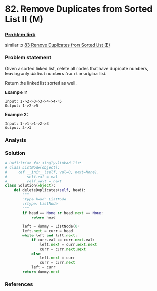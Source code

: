 # 82. Remove Duplicates from Sorted List II \(M\)

### [Problem link](https://leetcode.com/problems/remove-duplicates-from-sorted-list-ii/)

similar to [83 Remove Duplicates from Sorted List \(E\)](https://leetcode.com/problems/remove-duplicates-from-sorted-list/)

### Problem statement

Given a sorted linked list, delete all nodes that have duplicate numbers, leaving only _distinct_ numbers from the original list.

Return the linked list sorted as well.

**Example 1:**

```text
Input: 1->2->3->3->4->4->5
Output: 1->2->5
```

**Example 2:**

```text
Input: 1->1->1->2->3
Output: 2->3
```

### Analysis

### Solution

```python
# Definition for singly-linked list.
# class ListNode(object):
#     def __init__(self, val=0, next=None):
#         self.val = val
#         self.next = next
class Solution(object):
    def deleteDuplicates(self, head):
        """
        :type head: ListNode
        :rtype: ListNode
        """
        if head == None or head.next == None:
            return head
            
        left = dummy = ListNode(0)
        left.next = curr = head
        while left and left.next:
            if curr.val == curr.next.val:
                left.next = curr.next.next
                curr = curr.next.next
            else:
                left.next = curr
                curr = curr.next
            left = curr
        return dummy.next
```

### References

